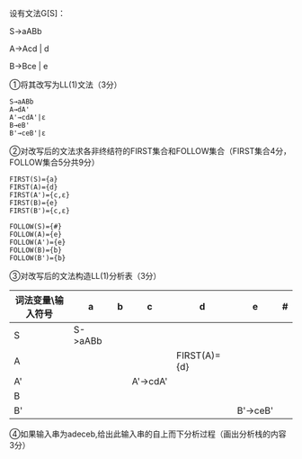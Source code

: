 设有文法G[S]：

S→aABb

A→Acd | d

B→Bce | e

 ①将其改写为LL(1)文法（3分）

```
S→aABb
A→dA'
A'→cdA'|ε
B→eB'
B'→ceB'|ε
```

②对改写后的文法求各非终结符的FIRST集合和FOLLOW集合（FIRST集合4分，FOLLOW集合5分共9分）

```
FIRST(S)={a}
FIRST(A)={d}
FIRST(A')={c,ε}
FIRST(B)={e}
FIRST(B')={c,ε}

FOLLOW(S)={#}
FOLLOW(A)={e}
FOLLOW(A')={e}
FOLLOW(B)={b}
FOLLOW(B')={b}
```

③对改写后的文法构造LL(1)分析表（3分）

| 词法变量\输入符号 | a       | b    | c       | d            | e       | #    |
| ----------------- | ------- | ---- | ------- | ------------ | ------- | ---- |
| S                 | S->aABb |      |         |              |         |      |
| A                 |         |      |         | FIRST(A)={d} |         |      |
| A'                |         |      | A'→cdA' |              |         |      |
| B                 |         |      |         |              |         |      |
| B'                |         |      |         |              | B'→ceB' |      |







‌④如果输入串为adeceb,给出此输入串的自上而下分析过程（画出分析栈的内容 3分）